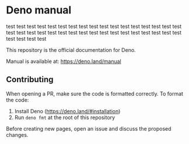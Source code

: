 # Deno manual

test test test test test test test test test test test test test test test test test test test test test test test test test test test test test test test test test test test test test test

This repository is the official documentation for Deno.

Manual is available at: https://deno.land/manual

## Contributing

When opening a PR, make sure the code is formatted correctly. To format the
code:

1. Install Deno (https://deno.land/#installation)
2. Run `deno fmt` at the root of this repository

Before creating new pages, open an issue and discuss the proposed changes.
